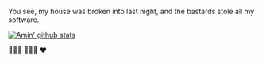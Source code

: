 You see, my house was broken into last night, and the bastards stole all my software.

[![Amin' github stats](https://github-readme-stats.vercel.app/api?username=sprintr&hide=contribs&show_icons=true&hide_title=true&theme=synthwave)](https://github.com/anuraghazra/github-readme-stats)

👨🏻‍💻 🚵🏻‍♂️ ❤
